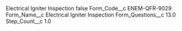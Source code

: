 <?xml version="1.0" encoding="UTF-8"?>
<CustomMetadata xmlns="http://soap.sforce.com/2006/04/metadata" xmlns:xsi="http://www.w3.org/2001/XMLSchema-instance" xmlns:xsd="http://www.w3.org/2001/XMLSchema">
    <label>Electrical Igniter Inspection</label>
    <protected>false</protected>
    <values>
        <field>Form_Code__c</field>
        <value xsi:type="xsd:string">ENEM-QFR-9029</value>
    </values>
    <values>
        <field>Form_Name__c</field>
        <value xsi:type="xsd:string">Electrical Igniter Inspection</value>
    </values>
    <values>
        <field>Form_Questions__c</field>
        <value xsi:type="xsd:double">13.0</value>
    </values>
    <values>
        <field>Step_Count__c</field>
        <value xsi:type="xsd:double">1.0</value>
    </values>
</CustomMetadata>
